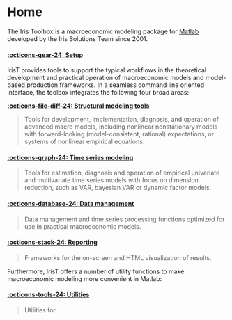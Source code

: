 # Home

The Iris Toolbox is a macroeconomic modeling package for
[Matlab](www.mathworks.com) developed by the Iris Solutions Team since
2001.

#### [:octicons-gear-24: Setup](Setup/index.md)


IrisT provides tools to support the typical workflows in the theoretical development
and practical operation of macroeconomic models and model-based production frameworks. 
In a seamless command line oriented interface, the toolbox integrates the following four broad areas:

__[:octicons-file-diff-24: Structural modeling tools](StructuralModeling/index.md)__
>
> Tools for development, implementation, diagnosis, and operation of advanced macro
> models, including nonlinear nonstationary models with forward-looking
> (model-consistent, rational) expectations, or systems of nonlinear
> empirical equations.
>

#### [:octicons-graph-24: Time series modeling](TimeSeriesModeling/index.md)
>
> Tools for estimation, diagnosis and operation of empirical univariate and
> multivariate time series models with focus on dimension reduction, such
> as VAR, bayesian VAR or dynamic factor models.
>

#### [:octicons-database-24: Data management](DataManagement/index.md)
>
> Data management and time series processing functions optimized for use in
> practical macroeconomic models.
>

#### [:octicons-stack-24: Reporting](Reporting/index.md)
>
> Frameworks for the on-screen and HTML visualization of results.
>

Furthermore, IrisT offers a number of utility functions to make
macroeconomic modeling more convenient in Matlab:

#### [:octicons-tools-24: Utilities](Utilities/index.md)
>
> Utilities for
>

